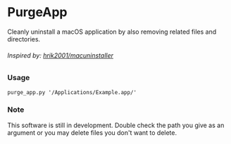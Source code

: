 # PurgeApp
Cleanly uninstall a macOS application by also removing related files and directories.

###### Inspired by: [hrik2001/macuninstaller](https://github.com/hrik2001/macuninstaller)

### Usage
```
purge_app.py '/Applications/Example.app/'
```

### Note
This software is still in development. Double check the path you give as an argument or you may delete files you don't want to delete.
